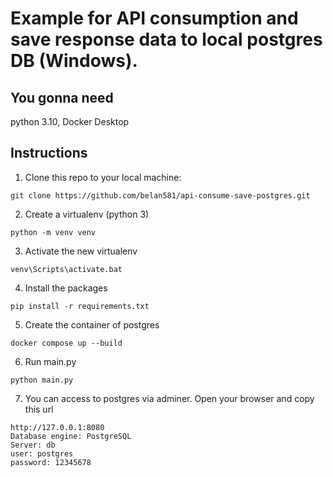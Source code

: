 # Example for API consumption and save response data to local postgres DB (Windows).

## You gonna need

python 3.10, Docker Desktop

## Instructions

1. Clone this repo to your local machine:
```
git clone https://github.com/belan581/api-consume-save-postgres.git
```
2. Create a virtualenv (python 3)
```
python -m venv venv
```
3. Activate the new virtualenv
```
venv\Scripts\activate.bat
```
4. Install the packages
```
pip install -r requirements.txt
```
5. Create the container of postgres
```
docker compose up --build
```
6. Run main.py
```
python main.py
```
7. You can access to postgres via adminer. Open your browser and copy this url
```
http://127.0.0.1:8080
Database engine: PostgreSQL
Server: db
user: postgres
password: 12345678
```